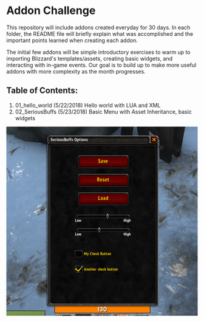 # Addon Challenge

This repository will include addons created everyday for 30 days. In each folder, the README file will briefly explain what was accomplished and the important points learned when creating each addon. 

The initial few addons will be simple introductory exercises to warm up to importing Blizzard's templates/assets, creating basic widgets, and interacting with in-game events. Our goal is to  build up to make more useful addons with more complexity as the month progresses.

## Table of Contents:

1. 01_hello_world (5/22/2018) Hello world with LUA and XML
2. 02_SeriousBuffs (5/23/2018) Basic Menu with Asset Inheritance, basic widgets

![alt text](https://github.com/andrew-hu/addonchallenge/raw/master/images/02_SeriousBuffs.png "Most recent addon screencap")